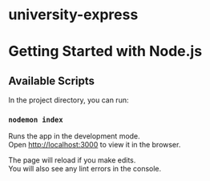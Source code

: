 # university-express
# Getting Started with Node.js


## Available Scripts

In the project directory, you can run:

### `nodemon index`

Runs the app in the development mode.\
Open [http://localhost:3000](http://localhost:3000) to view it in the browser.

The page will reload if you make edits.\
You will also see any lint errors in the console.
